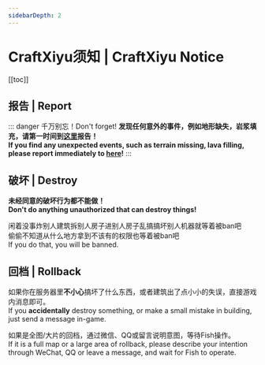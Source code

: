 ```yaml
---
sidebarDepth: 2
---
```

# CraftXiyu须知 | CraftXiyu Notice
[[toc]]

## 报告 | Report

::: danger 千万别忘！Don't forget!
**发现任何意外的事件，例如地形缺失，岩浆填充，请第一时间到[这里](https://xiyu.943689.top/issue/mc/)报告！**  
**If you find any unexpected events, such as terrain missing, lava filling, please report immediately to [here](https://xiyu.943689.top/issue/mc/)!**
:::

## 破坏 | Destroy

**未经同意的破坏行为都不能做！**  
**Don't do anything unauthorized that can destroy things!**

闲着没事炸别人建筑拆别人房子进别人房子乱搞搞坏别人机器就等着被ban吧  
偷偷不知道从什么地方拿到不该有的权限也等着被ban吧  
If you do that, you will be banned.

## 回档 | Rollback

如果你在服务器里**不小心**搞坏了什么东西，或者建筑出了点小小的失误，直接游戏内消息即可。  
If you **accidentally** destroy something, or make a small mistake in building, just send a message in-game.

如果是全图/大片的回档，通过微信、QQ或留言说明意图，等待Fish操作。  
If it is a full map or a large area of rollback, please describe your intention through WeChat, QQ or leave a message, and wait for Fish to operate.